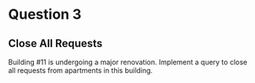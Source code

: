 # Question 3
## Close All Requests
Building #11 is undergoing a major renovation. Implement a query to close all requests from apartments in this building.
